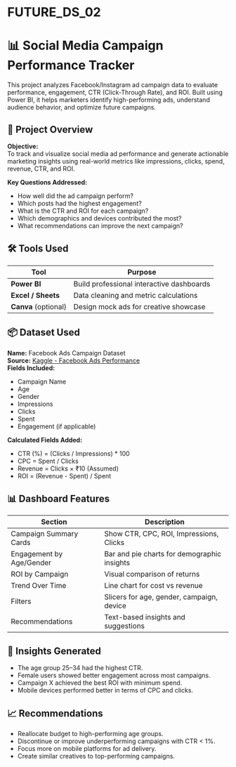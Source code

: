 # FUTURE_DS_02
# 📊 Social Media Campaign Performance Tracker

This project analyzes Facebook/Instagram ad campaign data to evaluate performance, engagement, CTR (Click-Through Rate), and ROI. Built using Power BI, it helps marketers identify high-performing ads, understand audience behavior, and optimize future campaigns.



## 📁 Project Overview

**Objective:**  
To track and visualize social media ad performance and generate actionable marketing insights using real-world metrics like impressions, clicks, spend, revenue, CTR, and ROI.

**Key Questions Addressed:**
- How well did the ad campaign perform?
- Which posts had the highest engagement?
- What is the CTR and ROI for each campaign?
- Which demographics and devices contributed the most?
- What recommendations can improve the next campaign?


## 🛠 Tools Used

| Tool              | Purpose                                 |
|-------------------|------------------------------------------|
| **Power BI**      | Build professional interactive dashboards |
| **Excel / Sheets**| Data cleaning and metric calculations     |
| **Canva** (optional) | Design mock ads for creative showcase |

## 📦 Dataset Used

**Name:** Facebook Ads Campaign Dataset  
**Source:** [Kaggle - Facebook Ads Performance](https://www.kaggle.com/datasets/sbhatti/facebook-ad-campaign)  
**Fields Included:**
- Campaign Name  
- Age  
- Gender  
- Impressions  
- Clicks  
- Spent  
- Engagement (if applicable)

**Calculated Fields Added:**
- CTR (%) = (Clicks / Impressions) * 100  
- CPC = Spent / Clicks  
- Revenue = Clicks × ₹10 (Assumed)  
- ROI = (Revenue - Spent) / Spent



## 📊 Dashboard Features

| Section                      | Description                                  |
|------------------------------|----------------------------------------------|
| Campaign Summary Cards       | Show CTR, CPC, ROI, Impressions, Clicks     |
| Engagement by Age/Gender     | Bar and pie charts for demographic insights |
| ROI by Campaign              | Visual comparison of returns                |
| Trend Over Time              | Line chart for cost vs revenue              |
| Filters                      | Slicers for age, gender, campaign, device   |
| Recommendations              | Text-based insights and suggestions         |



## 📌 Insights Generated

- The age group 25–34 had the highest CTR.
- Female users showed better engagement across most campaigns.
- Campaign X achieved the best ROI with minimum spend.
- Mobile devices performed better in terms of CPC and clicks.


## 📈 Recommendations

- Reallocate budget to high-performing age groups.
- Discontinue or improve underperforming campaigns with CTR < 1%.
- Focus more on mobile platforms for ad delivery.
- Create similar creatives to top-performing campaigns.

